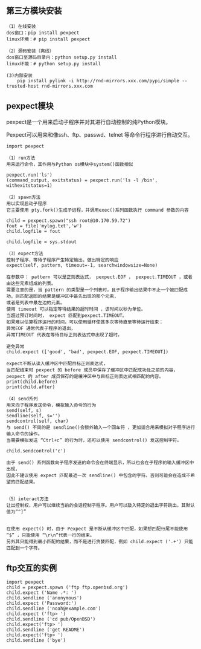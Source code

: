 ## 第三方模块安装 ##
	（1）在线安装
	dos窗口：pip install pexpect
	linux环境：# pip install pexpect
	
	（2）源码安装（离线）
	dos窗口至源码目录内：python setup.py install
	linux环境：# python setup.py install

	(3)内部安装
		pip install pylink -i http://rnd-mirrors.xxx.com/pypi/simple --trusted-host rnd-mirrors.xxx.com


## pexpect模块 ##
pexpect是一个用来启动子程序并对其进行自动控制的纯Python模块。 

Pexpect可以用来和像ssh、ftp、passwd、telnet 等命令行程序进行自动交互。

	import pexpect

	（1）run方法
	用来运行命令，其作用与Python os模块中system()函数相似
	
	pexpect.run('ls')
	(command_output, exitstatus) = pexpect.run('ls -l /bin', withexitstatus=1)
	
	（2）spawn方法
	用以实现启动子程序
	它主要使用 pty.fork()生成子进程，并调用exec()系列函数执行 command 参数的内容
	
	child = pexpect.spawn("ssh root@10.170.59.72")
	fout = file('mylog.txt','w')
	child.logfile = fout
	
	child.logfile = sys.stdout
	
	（3）expect方法
	控制子程序，等待子程序产生特定输出，做出特定的响应
	expect(self, pattern, timeout=-1, searchwindowsize=None)
	
	在参数中： pattern 可以是正则表达式， pexpect.EOF ， pexpect.TIMEOUT ，或者由这些元素组成的列表。
	需要注意的是，当 pattern 的类型是一个列表时，且子程序输出结果中不止一个被匹配成功，则匹配返回的结果是缓冲区中最先出现的那个元素，
	或者是列表中最左边的元素。
	使用 timeout 可以指定等待结果的超时时间 ，该时间以秒为单位。
	当超过预订时间时， expect 匹配到pexpect.TIMEOUT。
	如果难以估算程序运行的时间，可以使用循环使其多次等待直至等待运行结束：
	异常EOF 通常代表子程序的退出， 
	异常TIMEOUT 代表在等待目标正则表达式中出现了超时。
	
	避免异常
	child.expect (['good', 'bad', pexpect.EOF, pexpect.TIMEOUT])
	
	expect不断从读入缓冲区中匹配目标正则表达式，
	当匹配结束时 pexpect 的 before 成员中保存了缓冲区中匹配成功处之前的内容，
	pexpect 的 after 成员保存的是缓冲区中与目标正则表达式相匹配的内容。
	print(child.before)
	print(child.after)
	
	（4）send系列
	用来向子程序发送命令，模拟输入命令的行为
	send(self, s) 
	sendline(self, s='') 
	sendcontrol(self, char)
	与 send() 不同的是 sendline()会额外输入一个回车符 ，更加适合用来模拟对子程序进行输入命令的操作。
	当需要模拟发送 “Ctrl+c” 的行为时，还可以使用 sendcontrol() 发送控制字符。
	
	child.sendcontrol('c')
	
	由于 send() 系列函数向子程序发送的命令会在终端显示，所以也会在子程序的输入缓冲区中出现，
	因此不建议使用 expect 匹配最近一次 sendline() 中包含的字符。否则可能会在造成不希望的匹配结果。
	
	
	（5）interact方法
	让出控制权，用户可以继续当前的会话控制子程序。用户可以敲入特定的退出字符跳出，其默认值为“^]”
	
	
	在使用 expect() 时，由于 Pexpect 是不断从缓冲区中匹配，如果想匹配行尾不能使用 “$” ，只能使用 “\r\n”代表一行的结束。
	另外其只能得到最小匹配的结果，而不是进行贪婪匹配，例如 child.expect ('.+') 只能匹配到一个字符。

## ftp交互的实例 ##
	import pexpect
	child = pexpect.spawn ('ftp ftp.openbsd.org')
	child.expect ('Name .*: ')
	child.sendline ('anonymous')
	child.expect ('Password:')
	child.sendline ('noah@example.com')
	child.expect ('ftp> ')
	child.sendline ('cd pub/OpenBSD')
	child.expect('ftp> ')
	child.sendline ('get README')
	child.expect('ftp> ')
	child.sendline ('bye')

